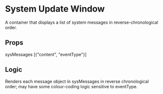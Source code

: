 # System Update Window
A container that displays a list of system messages in reverse-chronological order.

## Props
sysMessages [{"content", "eventType"}]

## Logic
Renders each message object in sysMessages in reverse chronological order; may have some colour-coding logic sensitive to eventType.